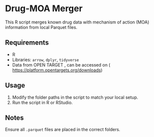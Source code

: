 # Drug-MOA Merger

This R script merges known drug data with mechanism of action (MOA) information from local Parquet files.

## Requirements

- R
- Libraries: `arrow`, `dplyr`, `tidyverse`
- Data from OPEN TARGET , can be accessed on ( https://platform.opentargets.org/downloads)

## Usage

1. Modify the folder paths in the script to match your local setup.
2. Run the script in R or RStudio.

## Notes

Ensure all `.parquet` files are placed in the correct folders.

